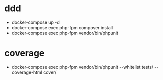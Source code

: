 # ddd

- docker-compose up -d
- docker-compose exec php-fpm composer install
- docker-compose exec php-fpm vendor/bin/phpunit
# coverage
- docker-compose exec php-fpm vendor/bin/phpunit --whitelist tests/ --coverage-html cover/
